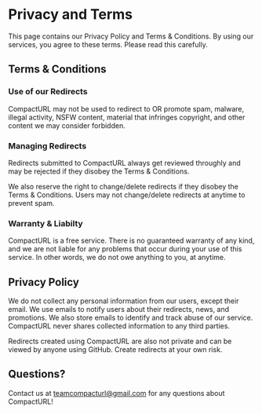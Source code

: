 # Privacy and Terms

This page contains our Privacy Policy and Terms & Conditions. By using our services, you agree to these terms. Please read this carefully.

## Terms & Conditions

### Use of our Redirects

CompactURL may not be used to redirect to OR promote spam, malware, illegal activity, NSFW content, material that infringes copyright, and other content we may consider forbidden.

### Managing Redirects

Redirects submitted to CompactURL always get reviewed throughly and may be rejected if they disobey the Terms & Conditions.

We also reserve the right to change/delete redirects if they disobey the Terms & Conditions. Users may not change/delete redirects at anytime to prevent spam.

### Warranty & Liabilty

CompactURL is a free service. There is no guaranteed warranty of any kind, and we are not liable for any problems that occur during your use of this service. In other words, we do not owe anything to you, at anytime.

## Privacy Policy

We do not collect any personal information from our users, except their email. We use emails to notify users about their redirects, news, and promotions. We also store emails to identify and track abuse of our service. CompactURL never shares collected information to any third parties.

Redirects created using CompactURL are also not private and can be viewed by anyone using GitHub. Create redirects at your own risk.

## Questions?

Contact us at teamcompacturl@gmail.com for any questions about CompactURL!
